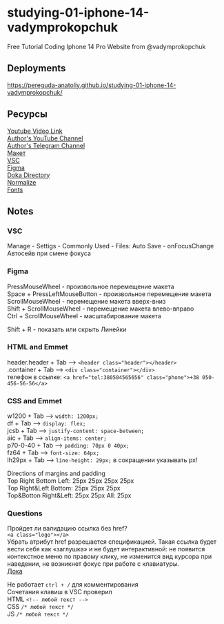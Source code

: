 # studying-01-iphone-14-vadymprokopchuk  
Free Tutorial Coding Iphone 14 Pro Website from @vadymprokopchuk  

## Deployments  
https://pereguda-anatoliy.github.io/studying-01-iphone-14-vadymprokopchuk/  

## Ресурсы  

[Youtube Video Link](https://www.youtube.com/watch?v=2dVPFVX3ZZ0)  
[Author's YouTube Сhannel](https://www.youtube.com/@vadymprokopchuk)  
[Author's Telegram Сhannel](https://t.me/from0to1com)  
[Макет](https://drive.google.com/file/d/1N3QB3YGJbuVkMw7l3Qg5NMJz9F53CA7s/view)  
[VSC](https://code.visualstudio.com/)  
[Figma](https://www.figma.com/downloads/)  
[Doka Directory](https://doka.guide/)  
[Normalize](https://necolas.github.io/normalize.css/)  
[Fonts](https://fonts.google.com/)  

## Notes  

### VSC  
Manage - Settigs - Commonly Used - Files: Auto Save - onFocusChange  
Автосейв при смене фокуса  

### Figma  
PressMouseWheel - произвольное перемещение макета  
Space + PressLeftMouseButton - произвольное перемещение макета  
ScrollMouseWheel - перемещение макета вверх-вниз  
Shift + ScrollMouseWheel - перемещение макета влево-вправо  
Ctrl + ScrollMouseWheel - масштабирование макета  

Shift + R - показать или скрыть Линейки  

### HTML and Emmet  
header.header + Tab --> `<header class="header"></header>`  
.container + Tab --> `<div class="container"></div>`  
телефон в ссылке: `<a href="tel:380504565656" class="phone">+38 050-456-56-56</a>`  

### CSS and Emmet  
w1200 + Tab --> `width: 1200px;`  
df + Tab --> `display: flex;`  
jcsb + Tab --> `justify-content: space-between;`  
aic + Tab --> `align-items: center;`  
p70-0-40 + Tab --> `padding: 70px 0 40px;`  
fz64 + Tab --> `font-size: 64px;`  
lh29px + Tab --> `line-height: 29px;` в сокращении указывать px!  


Directions of margins and padding  
Top Right Bottom Left: 25px 25px 25px 25px  
Top Right&Left Bottom: 25px 25px 25px  
Top&Botton Right&Left: 25px 25px
All: 25px  


### Questions  
Пройдет ли валидацию ссылка без href?  
`<a class="logo"></a>`  
Убрать атрибут href разрешается спецификацией. Такая ссылка будет вести себя как «заглушка» и не будет интерактивной: не появится контекстное меню по правому клику, не изменится вид курсора при наведении, не возникнет фокус при работе с клавиатуры.  
[Дока](https://doka.guide/html/a/)  

Не работает `ctrl + /` для комментирования  
Сочетания клавиш в VSC проверил  
HTML `<!-- любой текст -->`  
CSS `/* любой текст */`  
JS `/* любой текст */`  









